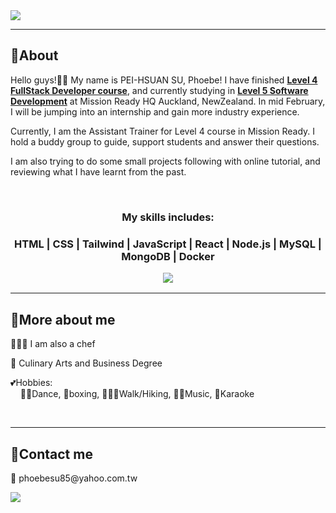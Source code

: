<img src="https://readme-typing-svg.demolab.com?font=Fira+Code&pause=1000&width=435&lines=👋+Welcome+to+Phoebe's+GitHub"/>
<hr>
<h2><b>🔹About </b></h2>
<p>
Hello guys!🙌🏻 My name is PEI-HSUAN SU, Phoebe! I have finished <u><b>Level 4 FullStack Developer course</b></u>, and currently studying in <u><b>Level 5 Software Development</b></u> at Mission Ready HQ Auckland, NewZealand. In mid February, I will be jumping into an internship and gain more industry experience. </br>

Currently, I am the Assistant Trainer for Level 4 course in Mission Ready. I hold a buddy group to guide, support students and answer their questions.</br>

I am also trying to do some small projects following with online tutorial, and reviewing what I have learnt from the past.

<br/>
<h3 align="center" style="text-align:center; margin-bottom:10px"><b>My skills includes:</b><h3>
 <p  align="center">HTML | CSS | Tailwind | JavaScript | React | Node.js | MySQL | MongoDB | Docker
<p align="center"><a href="https://skillicons.dev" align="center">
<img src="https://skillicons.dev/icons?i=html,css,tailwind,js,react,nodejs,mysql,mongodb,materialui,github,githubactions,docker"  />
</a></p>
</p>

<hr/>
<h2><b>🔹More about me</b></h2>
<p>👩🏻‍🍳 I am also a chef</P>
<p>📜 Culinary Arts and Business Degree</p>
<p>💕Hobbies:</br>&nbsp&nbsp&nbsp&nbsp💃🏻Dance, 🥊boxing, 🚶🏻‍♀️Walk/Hiking,  🎹🎻Music, 🎤Karaoke</p><br/>

<hr>
<h2><b>🔹Contact me</b></h2>
<p >📧 phoebesu85@yahoo.com.tw </p>
<a href="https://www.linkedin.com/in/phoebe-su/"><img src="https://skillicons.dev/icons?i=linkedin"/></a>
